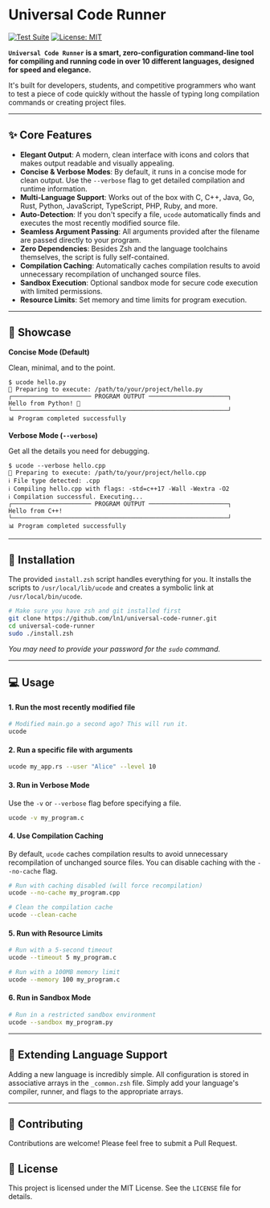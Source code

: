 # Universal Code Runner

[![Test Suite](https://github.com/ln1/universal-code-runner/actions/workflows/ci.yml/badge.svg)](https://github.com/ln1/universal-code-runner/actions/workflows/ci.yml)
[![License: MIT](https://img.shields.io/badge/License-MIT-yellow.svg)](https://opensource.org/licenses/MIT)

**`Universal Code Runner` is a smart, zero-configuration command-line tool for compiling and running code in over 10 different languages, designed for speed and elegance.**

It's built for developers, students, and competitive programmers who want to test a piece of code quickly without the hassle of typing long compilation commands or creating project files.

---

## ✨ Core Features

-   **Elegant Output**: A modern, clean interface with icons and colors that makes output readable and visually appealing.
-   **Concise & Verbose Modes**: By default, it runs in a concise mode for clean output. Use the `--verbose` flag to get detailed compilation and runtime information.
-   **Multi-Language Support**: Works out of the box with C, C++, Java, Go, Rust, Python, JavaScript, TypeScript, PHP, Ruby, and more.
-   **Auto-Detection**: If you don't specify a file, `ucode` automatically finds and executes the most recently modified source file.
-   **Seamless Argument Passing**: All arguments provided after the filename are passed directly to your program.
-   **Zero Dependencies**: Besides Zsh and the language toolchains themselves, the script is fully self-contained.
-   **Compilation Caching**: Automatically caches compilation results to avoid unnecessary recompilation of unchanged source files.
-   **Sandbox Execution**: Optional sandbox mode for secure code execution with limited permissions.
-   **Resource Limits**: Set memory and time limits for program execution.

---

## 💅 Showcase

**Concise Mode (Default)**

Clean, minimal, and to the point.

```
$ ucode hello.py
🚀 Preparing to execute: /path/to/your/project/hello.py
┌────────────────────── PROGRAM OUTPUT ──────────────────────┐
Hello from Python! 👋
└────────────────────────────────────────────────────────────┘
📊 Program completed successfully
```

**Verbose Mode (`--verbose`)**

Get all the details you need for debugging.

```
$ ucode --verbose hello.cpp
🚀 Preparing to execute: /path/to/your/project/hello.cpp
ℹ️ File type detected: .cpp
ℹ️ Compiling hello.cpp with flags: -std=c++17 -Wall -Wextra -O2
ℹ️ Compilation successful. Executing...
┌────────────────────── PROGRAM OUTPUT ──────────────────────┐
Hello from C++!
└────────────────────────────────────────────────────────────┘
📊 Program completed successfully
```
---

## 🚀 Installation

The provided `install.zsh` script handles everything for you. It installs the scripts to `/usr/local/lib/ucode` and creates a symbolic link at `/usr/local/bin/ucode`.

```bash
# Make sure you have zsh and git installed first
git clone https://github.com/ln1/universal-code-runner.git
cd universal-code-runner
sudo ./install.zsh
```
*You may need to provide your password for the `sudo` command.*

---

## 💻 Usage

#### 1. Run the most recently modified file
```bash
# Modified main.go a second ago? This will run it.
ucode
```

#### 2. Run a specific file with arguments
```bash
ucode my_app.rs --user "Alice" --level 10
```

#### 3. Run in Verbose Mode

Use the `-v` or `--verbose` flag before specifying a file.

```bash
ucode -v my_program.c
```

#### 4. Use Compilation Caching

By default, `ucode` caches compilation results to avoid unnecessary recompilation of unchanged source files. You can disable caching with the `--no-cache` flag.

```bash
# Run with caching disabled (will force recompilation)
ucode --no-cache my_program.cpp

# Clean the compilation cache
ucode --clean-cache
```

#### 5. Run with Resource Limits

```bash
# Run with a 5-second timeout
ucode --timeout 5 my_program.c

# Run with a 100MB memory limit
ucode --memory 100 my_program.c
```

#### 6. Run in Sandbox Mode

```bash
# Run in a restricted sandbox environment
ucode --sandbox my_program.py
```

---

## 🔧 Extending Language Support

Adding a new language is incredibly simple. All configuration is stored in associative arrays in the `_common.zsh` file. Simply add your language's compiler, runner, and flags to the appropriate arrays.

---

## 🤝 Contributing

Contributions are welcome! Please feel free to submit a Pull Request.

## 📄 License

This project is licensed under the MIT License. See the `LICENSE` file for details. 